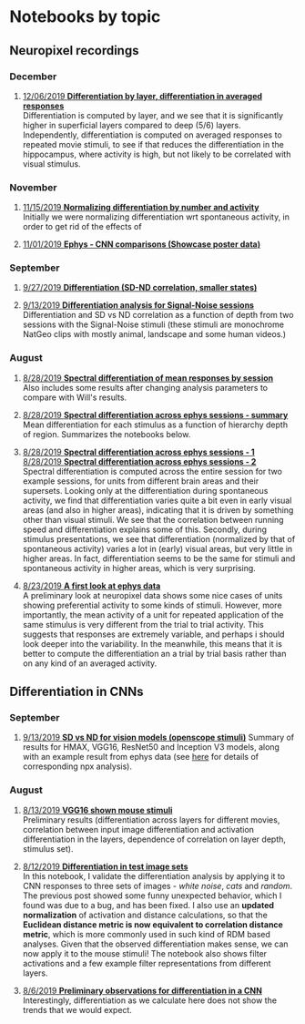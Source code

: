 # Notebooks by topic

## Neuropixel recordings

### December

1. [12/06/2019 **Differentiation by layer, differentiation in averaged responses**](pages/ephys_summary_1/ephys_summary_1.md)  
   Differentiation is computed by layer, and we see that it is significantly higher in superficial layers compared to deep (5/6) layers.  
   Independently, differentiation is computed on averaged responses to repeated movie stimuli, to see if that reduces the differentiation in the hippocampus, where activity is high, but not likely to be correlated with visual stimulus.

### November

1. [11/15/2019 **Normalizing differentiation by number and activity**](pages/ephys_5_1/ephys_5_1.md)  
   Initially we were normalizing differentiation wrt spontaneous activity, in order to get rid of the effects of 

1. [11/01/2019 **Ephys - CNN comparisons (Showcase poster data)**](pages/showcase2019/showcase2019.md)  

### September

1. [9/27/2019 **Differentiation (SD-ND correlation, smaller states)**](pages/ephys_4_2/ephys_4_2.md)  

1. [9/13/2019 **Differentiation analysis for Signal-Noise sessions**](pages/ephys_4_1/ephys_4_1.md)  
   Differentiation and SD vs ND correlation as a function of depth from two sessions with the Signal-Noise stimuli (these stimuli are monochrome NatGeo clips with mostly animal, landscape and some human videos.)

### August

1. [8/28/2019 **Spectral differentiation of mean responses by session**](pages/ephys_3_2/ephys_3_2.md)  
   Also includes some results after changing analysis parameters to compare with Will's results.

1. [8/28/2019 **Spectral differentiation across ephys sessions - summary**](pages/ephys_3_1/ephys_3_1.md)  
   Mean differentiation for each stimulus as a function of hierarchy depth of region. Summarizes the notebooks below.

1. [8/28/2019 **Spectral differentiation across ephys sessions - 1**](pages/ephys_2_1/2_spectral_by_trial.md)  
   [8/28/2019 **Spectral differentiation across ephys sessions - 2**](pages/ephys_2_2/2_spectral_by_trial-session_2.md)  
   Spectral differentiation is computed across the entire session for two example sessions, for units from different brain areas and their supersets. Looking only at the differentiation during spontaneous activity, we find that differentiation varies quite a bit even in early visual areas (and also in higher areas), indicating that it is driven by something other than visual stimuli. We see that the correlation between running speed and differentiation explains some of this. Secondly, during stimulus presentations, we see that differentiation (normalized by that of spontaneous activity) varies a lot in (early) visual areas, but very little in higher areas. In fact, differentiation seems to be the same for stimuli and spontaneous activity in higher areas, which is very surprising.

1. [8/23/2019 **A first look at ephys data**](pages/ephys_1/1_Basics.md)  
   A preliminary look at neuropixel data shows some nice cases of units showing preferential activity to some kinds of stimuli. However, more importantly, the mean activity of a unit for repeated application of the same stimulus is very different from the trial to trial activity. This suggests that responses are extremely variable, and perhaps i should look deeper into the variability. In the meanwhile, this means that it is better to compute the differentiation an a trial by trial basis rather than on any kind of an averaged activity.

## Differentiation in CNNs

### September

1. [9/13/2019 **SD vs ND for vision models (openscope stimuli)**](pages/CNNs_SD_ND_vgg_resnet_inception_hmax/CNNs_SD_ND_vgg_resnet_inception_hmax.md)
   Summary of results for HMAX, VGG16, ResNet50 and Inception V3 models, along with an example result from ephys data (see [here](pages/ephys_4_1/ephys_4_1.md) for details of corresponding npx analysis).

### August

1. [8/13/2019 **VGG16 shown mouse stimuli**](pages/VGG16_mouse_stimuli/VGG16_mouse_stimuli.md)  
   Preliminary results (differentiation across layers for different movies, correlation between input image differentiation and activation differentiation in the layers, dependence of correlation on layer depth, stimulus set).

1. [8/12/2019 **Differentiation in test image sets**](pages/VGG16_understand_differentiation/VGG16_understand_differentiation.md)  
   In this notebook, I validate the differentiation analysis by applying it to CNN responses to three sets of images - _white noise_, _cats_ and _random_. The previous post showed some funny unexpected behavior, which I found was due to a bug, and has been fixed. I also use an **updated normalization** of activation and distance calculations, so that the **Euclidean distance metric is now equivalent to correlation distance metric**, which is more commonly used in such kind of RDM based analyses. Given that the observed differentiation makes sense, we can now apply it to the mouse stimuli! The notebook also shows filter activations and a few example filter representations from different layers.

1. [8/6/2019 **Preliminary observations for differentiation in a CNN**](pages/VGG16_Differentiation_original/VGG16_Differentiation_original.md)  
   Interestingly, differentiation as we calculate here does not show the trends that we would expect.
